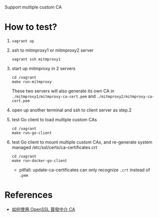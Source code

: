 Support multiple custom CA

# How to test?

1. `vagrant up`

2. ssh to mitmproxy1 or mitmproxy2 server

    ```console
    vagrant ssh mitmproxy1
    ```

3. start up mitmproxy in 2 servers

    ```console
    cd /vagrant
    make run-mitmproxy
    ```

    These two servers will also generate its own CA in `./mitmproxy1/mitmproxy-ca-cert.pem` and `./mitmproxy2/mitmproxy-ca-cert.pem`

4. open up another terminal and ssh to client server as step.2

5. test Go client to load multiple custom CAs

    ```console
    cd /vagrant
    make run-go-client
    ```

6. test Go client to mount multiple custom CAs, and re-generate system managed /etc/ssl/certs/ca-certificates.crt

    ```console
    cd /vagrant
    make run-docker-go-client
    ```

    * pitfall: update-ca-certificates can only recognize `.crt` instead of `.pem`

# References

* [如何使用 OpenSSL 簽發中介 CA](https://blog.davy.tw/posts/use-openssl-to-sign-intermediate-ca/)